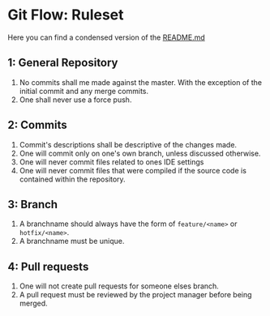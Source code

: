 # Git Flow: Ruleset

Here you can find a condensed version of the [README.md](README.md)


## 1: General Repository
1. No commits shall me made against the master. With the exception of the initial commit and any merge commits.
2. One shall never use a force push.

## 2: Commits
1. Commit's descriptions shall be descriptive of the changes made.
2. One will commit only on one's own branch, unless discussed otherwise.
3. One will never commit files related to ones IDE settings
4. One will never commit files that were compiled if the source code is contained within the repository.


## 3: Branch
1. A branchname should always have the form of `feature/<name>` or `hotfix/<name>`.
2. A branchname must be unique.

## 4: Pull requests
1. One will not create pull requests for someone elses branch.
2. A pull request must be reviewed by the project manager before being merged.

